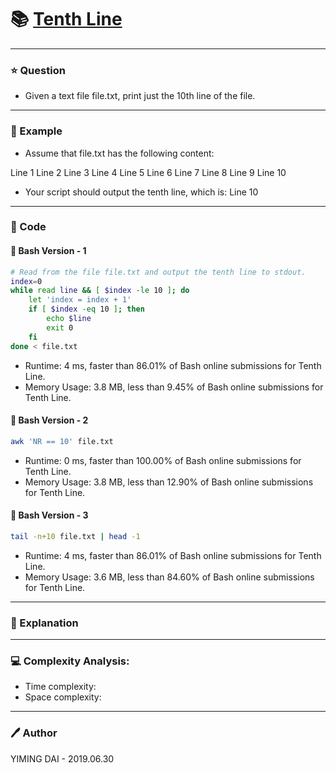 # :books: [Tenth Line](https://leetcode.com/problems/tenth-line/)

---

### :star: Question

- Given a text file file.txt, print just the 10th line of the file.

--- 

### :car: Example

- Assume that file.txt has the following content:

Line 1
Line 2
Line 3
Line 4
Line 5
Line 6
Line 7
Line 8
Line 9
Line 10

- Your script should output the tenth line, which is:
Line 10

---

### :hammer: Code

#### :whale: Bash Version - 1

```bash
# Read from the file file.txt and output the tenth line to stdout.
index=0
while read line && [ $index -le 10 ]; do
    let 'index = index + 1'
    if [ $index -eq 10 ]; then
        echo $line
        exit 0
    fi
done < file.txt
```

- Runtime: 4 ms, faster than 86.01% of Bash online submissions for Tenth Line.
- Memory Usage: 3.8 MB, less than 9.45% of Bash online submissions for Tenth Line.

#### :tropical_fish: Bash Version - 2

```bash
awk 'NR == 10' file.txt
```

- Runtime: 0 ms, faster than 100.00% of Bash online submissions for Tenth Line.
- Memory Usage: 3.8 MB, less than 12.90% of Bash online submissions for Tenth Line.

#### :dolphin: Bash Version - 3

```bash
tail -n+10 file.txt | head -1
```

- Runtime: 4 ms, faster than 86.01% of Bash online submissions for Tenth Line.
- Memory Usage: 3.6 MB, less than 84.60% of Bash online submissions for Tenth Line.

---

### :pencil: Explanation



---

### :computer: Complexity Analysis:

- Time complexity: 
- Space complexity: 

---

### :pen: Author

YIMING DAI - 2019.06.30
